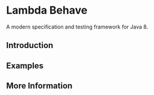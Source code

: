 Lambda Behave
=============

A modern specification and testing framework for Java 8.

Introduction
------------

Examples
--------

More Information
----------------


